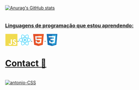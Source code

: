 <div>
  <a href="https://github.com/antoniocristovam">
<div>
<div style="display: inline_block"><br>

![Anurag's GitHub stats](https://github-readme-stats.vercel.app/api?username=antoniocristovam&theme=gotham&show_icons=true)
  
  # 

  ### Linguagens de programação que estou aprendendo:
  
  <img align="center" alt="antonio-Js" height="40" width="40" src="https://raw.githubusercontent.com/devicons/devicon/master/icons/javascript/javascript-plain.svg">

  <img align="center" alt="antonio-Ts" height="40" width="40" src="https://raw.githubusercontent.com/devicons/devicon/master/icons/react/react-original.svg">

  <img align="center" alt="antonio-HTML" height="40" width="40" src="https://raw.githubusercontent.com/devicons/devicon/master/icons/html5/html5-original.svg">

  <img align="center" alt="antonio-CSS" height="40" width="40" src="https://raw.githubusercontent.com/devicons/devicon/master/icons/css3/css3-original.svg">

</div>
  
  # 
  
# Contact 📱
  
  <br>
  <img align="center" alt="antonio-CSS" height="30" width="40" src="https://images-wixmp-ed30a86b8c4ca887773594c2.wixmp.com/f/4b1ceee5-9458-4434-80bc-fc5d83a2ea88/dedtvj9-50ab803c-ffe1-4ee8-9a56-4b491175987c.gif?token=eyJ0eXAiOiJKV1QiLCJhbGciOiJIUzI1NiJ9.eyJzdWIiOiJ1cm46YXBwOjdlMGQxODg5ODIyNjQzNzNhNWYwZDQxNWVhMGQyNmUwIiwiaXNzIjoidXJuOmFwcDo3ZTBkMTg4OTgyMjY0MzczYTVmMGQ0MTVlYTBkMjZlMCIsIm9iaiI6W1t7InBhdGgiOiJcL2ZcLzRiMWNlZWU1LTk0NTgtNDQzNC04MGJjLWZjNWQ4M2EyZWE4OFwvZGVkdHZqOS01MGFiODAzYy1mZmUxLTRlZTgtOWE1Ni00YjQ5MTE3NTk4N2MuZ2lmIn1dXSwiYXVkIjpbInVybjpzZXJ2aWNlOmZpbGUuZG93bmxvYWQiXX0.GZU-o7wk8NJVD0FPDNVBO94_g7fd8NHkIZF1Re9HU8w">
